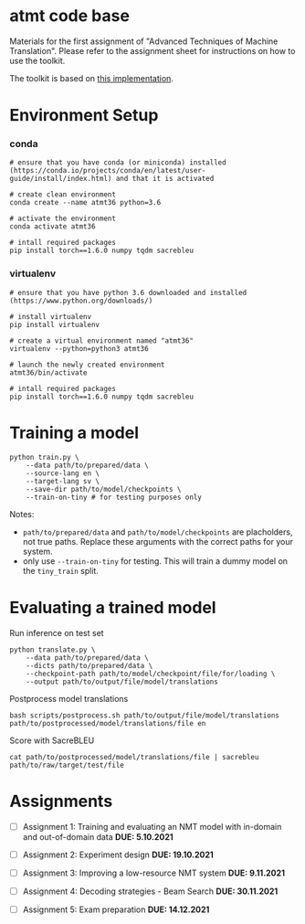 # atmt code base
Materials for the first assignment of "Advanced Techniques of Machine Translation".
Please refer to the assignment sheet for instructions on how to use the toolkit.

The toolkit is based on [this implementation](https://github.com/demelin/nmt_toolkit).

# Environment Setup

### conda

```
# ensure that you have conda (or miniconda) installed (https://conda.io/projects/conda/en/latest/user-guide/install/index.html) and that it is activated

# create clean environment
conda create --name atmt36 python=3.6

# activate the environment
conda activate atmt36

# intall required packages
pip install torch==1.6.0 numpy tqdm sacrebleu
```

### virtualenv

```
# ensure that you have python 3.6 downloaded and installed (https://www.python.org/downloads/)

# install virtualenv
pip install virtualenv

# create a virtual environment named "atmt36"
virtualenv --python=python3 atmt36

# launch the newly created environment
atmt36/bin/activate

# intall required packages
pip install torch==1.6.0 numpy tqdm sacrebleu
```

<!-- # Data Preprocessing

```
# normalise, tokenize and truecase data
bash scripts/extract_splits.sh ../infopankki_raw data/en-sv/infopankki/raw

# binarize data for model training
bash scripts/run_preprocessing.sh data/en-sv/infopankki/raw/
``` -->

# Training a model

```
python train.py \
    --data path/to/prepared/data \
    --source-lang en \
    --target-lang sv \
    --save-dir path/to/model/checkpoints \
    --train-on-tiny # for testing purposes only
```

Notes:
- `path/to/prepared/data` and `path/to/model/checkpoints`
  are placholders, not true paths. Replace these arguments with the correct paths
  for your system.
- only use `--train-on-tiny` for testing. This will train a
dummy model on the `tiny_train` split.

# Evaluating a trained model

Run inference on test set
```
python translate.py \
    --data path/to/prepared/data \
    --dicts path/to/prepared/data \
    --checkpoint-path path/to/model/checkpoint/file/for/loading \
    --output path/to/output/file/model/translations
```

Postprocess model translations
```
bash scripts/postprocess.sh path/to/output/file/model/translations path/to/postprocessed/model/translations/file en
```

Score with SacreBLEU
```
cat path/to/postprocessed/model/translations/file | sacrebleu path/to/raw/target/test/file
```

# Assignments

- [ ] Assignment 1: Training and evaluating an NMT model
  with in-domain and out-of-domain data **DUE: 5.10.2021**
- [ ] Assignment 2: Experiment design **DUE: 19.10.2021**
- [ ] Assignment 3: Improving a low-resource NMT system
  **DUE: 9.11.2021**
- [ ] Assignment 4: Decoding strategies - Beam Search **DUE: 30.11.2021**
- [ ] Assignment 5: Exam preparation **DUE: 14.12.2021**


